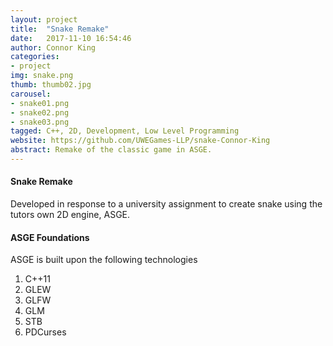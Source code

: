 ```yaml
---
layout: project
title:  "Snake Remake"
date:   2017-11-10 16:54:46
author: Connor King
categories:
- project
img: snake.png
thumb: thumb02.jpg
carousel:
- snake01.png
- snake02.png
- snake03.png
tagged: C++, 2D, Development, Low Level Programming
website: https://github.com/UWEGames-LLP/snake-Connor-King
abstract: Remake of the classic game in ASGE.
---
```

#### Snake Remake
Developed in response to a university assignment to create snake using the tutors own 2D engine, ASGE. 

#### ASGE Foundations
ASGE is built upon the following technologies
1. C++11
2. GLEW
3. GLFW
4. GLM
5. STB
6. PDCurses
